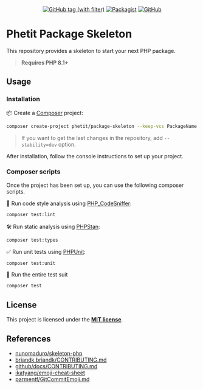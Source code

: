 <div align="center">

[![GitHub tag (with filter)](https://img.shields.io/github/v/tag/phetit/package-skeleton)](https://github.com/phetit/package-skeleton/releases/latest)
[![Packagist](https://img.shields.io/packagist/v/phetit/package-skeleton)](https://packagist.org/packages/phetit/package-skeleton)
[![GitHub](https://img.shields.io/github/license/phetit/package-skeleton)](https://github.com/phetit/package-skeleton/blob/main/LICENSE)

</div>

# Phetit Package Skeleton

This repository provides a skeleton to start your next PHP package.

> **Requires PHP 8.1+**

## Usage

### Installation

:package: Create a [Composer](https://getcomposer.org/) project:

```bash
composer create-project phetit/package-skeleton --keep-vcs PackageName
```

> If you want to get the last changes in the repository, add `--stability=dev` option.

After installation, follow the console instructions to set up your project.


### Composer scripts

Once the project has been set up, you can use the following composer scripts.

:art: Run code style analysis using [PHP_CodeSniffer](https://github.com/squizlabs/PHP_CodeSniffer):

```bash
composer test:lint
```

:hammer_and_wrench: Run static analysis using [PHPStan](https://phpstan.org/):

```bash
composer test:types
```

:white_check_mark: Run unit tests using [PHPUnit](https://phpunit.de/):

```bash
composer test:unit
```

:rocket: Run the entire test suit

```bash
composer test
```

## License

This project is licensed under the [**MIT license**](https://opensource.org/license/mit/).

## References

- [nunomaduro/skeleton-php](https://github.com/nunomaduro/skeleton-php)
- [briandk
briandk/CONTRIBUTING.md
](https://gist.github.com/briandk/3d2e8b3ec8daf5a27a62)
- [github/docs/CONTRIBUTING.md](https://github.com/github/docs/blob/main/CONTRIBUTING.md)
- [ikatyang/emoji-cheat-sheet](https://github.com/ikatyang/emoji-cheat-sheet)
- [parmentf/GitCommitEmoji.md](https://gist.github.com/parmentf/035de27d6ed1dce0b36a)
